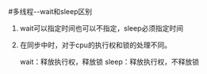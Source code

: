 #多线程--wait和sleep区别

1. wait可以指定时间也可以不指定，sleep必须指定时间

2. 在同步中时，对于cpu的执行权和锁的处理不同。
	 
	 wait：释放执行权，释放锁
	 sleep：释放执行权，不释放锁
